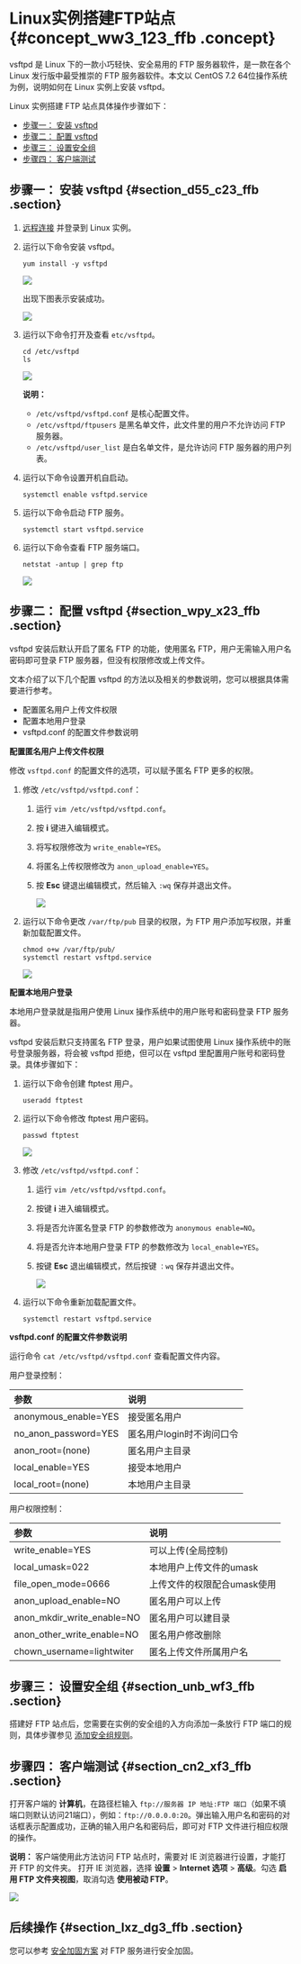 # Linux实例搭建FTP站点 {#concept_ww3_123_ffb .concept}

vsftpd 是 Linux 下的一款小巧轻快、安全易用的 FTP 服务器软件，是一款在各个 Linux 发行版中最受推崇的 FTP 服务器软件。本文以 CentOS 7.2 64位操作系统为例，说明如何在 Linux 实例上安装 vsftpd。

Linux 实例搭建 FTP 站点具体操作步骤如下：

-   [步骤一： 安装 vsftpd](#)
-   [步骤二： 配置 vsftpd](#)
-   [步骤三： 设置安全组](#)
-   [步骤四： 客户端测试](#)

## 步骤一： 安装 vsftpd {#section_d55_c23_ffb .section}

1.  [远程连接](../../../../intl.zh-CN/用户指南/连接实例/使用用户名密码验证连接Linux实例.md#) 并登录到 Linux 实例。
2.  运行以下命令安装 vsftpd。

    ```
    yum install -y vsftpd
    ```

    ![](http://static-aliyun-doc.oss-cn-hangzhou.aliyuncs.com/assets/img/21756/154390390812597_zh-CN.png)

    出现下图表示安装成功。

    ![](http://static-aliyun-doc.oss-cn-hangzhou.aliyuncs.com/assets/img/21756/154390390812598_zh-CN.png)

3.  运行以下命令打开及查看 `etc/vsftpd`。

    ```
    cd /etc/vsftpd
    ls
    ```

    ![](http://static-aliyun-doc.oss-cn-hangzhou.aliyuncs.com/assets/img/21756/154390390912599_zh-CN.png)

    **说明：** 

    -   `/etc/vsftpd/vsftpd.conf` 是核心配置文件。
    -   `/etc/vsftpd/ftpusers` 是黑名单文件，此文件里的用户不允许访问 FTP 服务器。
    -   `/etc/vsftpd/user_list` 是白名单文件，是允许访问 FTP 服务器的用户列表。
4.  运行以下命令设置开机自启动。

    ```
    systemctl enable vsftpd.service
    ```

5.  运行以下命令启动 FTP 服务。

    ```
    systemctl start vsftpd.service
    ```

6.  运行以下命令查看 FTP 服务端口。

    ```
    netstat -antup | grep ftp
    ```

    ![](http://static-aliyun-doc.oss-cn-hangzhou.aliyuncs.com/assets/img/21756/154390390912600_zh-CN.png)


## 步骤二： 配置 vsftpd {#section_wpy_x23_ffb .section}

vsftpd 安装后默认开启了匿名 FTP 的功能，使用匿名 FTP，用户无需输入用户名密码即可登录 FTP 服务器，但没有权限修改或上传文件。

文本介绍了以下几个配置 vsftpd 的方法以及相关的参数说明，您可以根据具体需要进行参考。

-   配置匿名用户上传文件权限
-   配置本地用户登录
-   vsftpd.conf 的配置文件参数说明

**配置匿名用户上传文件权限**

修改 `vsftpd.conf` 的配置文件的选项，可以赋予匿名 FTP 更多的权限。

1.  修改 `/etc/vsftpd/vsftpd.conf`：
    1.  运行 `vim /etc/vsftpd/vsftpd.conf`。
    2.  按 **i** 键进入编辑模式。
    3.  将写权限修改为 `write_enable=YES`。
    4.  将匿名上传权限修改为 `anon_upload_enable=YES`。
    5.  按 **Esc** 键退出编辑模式，然后输入 `:wq` 保存并退出文件。

        ![](http://static-aliyun-doc.oss-cn-hangzhou.aliyuncs.com/assets/img/21756/154390390912602_zh-CN.png)

2.  运行以下命令更改 `/var/ftp/pub` 目录的权限，为 FTP 用户添加写权限，并重新加载配置文件。

    ```
    chmod o+w /var/ftp/pub/
    systemctl restart vsftpd.service
    ```

    ![](http://static-aliyun-doc.oss-cn-hangzhou.aliyuncs.com/assets/img/21756/154390390912603_zh-CN.png)


**配置本地用户登录**

本地用户登录就是指用户使用 Linux 操作系统中的用户账号和密码登录 FTP 服务器。

vsftpd 安装后默只支持匿名 FTP 登录，用户如果试图使用 Linux 操作系统中的账号登录服务器，将会被 vsftpd 拒绝，但可以在 vsftpd 里配置用户账号和密码登录。具体步骤如下：

1.  运行以下命令创建 ftptest 用户。

    ```
    useradd ftptest
    ```

2.  运行以下命令修改 ftptest 用户密码。

    ```
    passwd ftptest
    ```

    ![](http://static-aliyun-doc.oss-cn-hangzhou.aliyuncs.com/assets/img/21756/154390390912604_zh-CN.png)

3.  修改 `/etc/vsftpd/vsftpd.conf`：
    1.  运行 `vim /etc/vsftpd/vsftpd.conf`。
    2.  按键 **i** 进入编辑模式。
    3.  将是否允许匿名登录 FTP 的参数修改为 `anonymous enable=NO`。
    4.  将是否允许本地用户登录 FTP 的参数修改为 `local_enable=YES`。
    5.  按键 **Esc** 退出编辑模式，然后按键 `：wq` 保存并退出文件。

        ![](http://static-aliyun-doc.oss-cn-hangzhou.aliyuncs.com/assets/img/21756/154390390912605_zh-CN.png)

4.  运行以下命令重新加载配置文件。

    ```
    systemctl restart vsftpd.service
    ```


**vsftpd.conf 的配置文件参数说明**

运行命令 `cat /etc/vsftpd/vsftpd.conf` 查看配置文件内容。

用户登录控制：

|参数|说明|
|:-|:-|
|anonymous\_enable=YES|接受匿名用户|
|no\_anon\_password=YES|匿名用户login时不询问口令|
|anon\_root=\(none\)|匿名用户主目录|
|local\_enable=YES|接受本地用户|
|local\_root=\(none\)|本地用户主目录|

用户权限控制：

|参数|说明|
|:-|:-|
|write\_enable=YES|可以上传\(全局控制\)|
|local\_umask=022|本地用户上传文件的umask|
|file\_open\_mode=0666|上传文件的权限配合umask使用|
|anon\_upload\_enable=NO|匿名用户可以上传|
|anon\_mkdir\_write\_enable=NO|匿名用户可以建目录|
|anon\_other\_write\_enable=NO|匿名用户修改删除|
|chown\_username=lightwiter|匿名上传文件所属用户名|

## 步骤三： 设置安全组 {#section_unb_wf3_ffb .section}

搭建好 FTP 站点后，您需要在实例的安全组的入方向添加一条放行 FTP 端口的规则，具体步骤参见 [添加安全组规则](../../../../intl.zh-CN/用户指南/安全组/添加安全组规则.md#)。

## 步骤四： 客户端测试 {#section_cn2_xf3_ffb .section}

打开客户端的 **计算机**，在路径栏输入 `ftp://服务器 IP 地址:FTP 端口`（如果不填端口则默认访问21端口），例如：`ftp://0.0.0.0:20`。弹出输入用户名和密码的对话框表示配置成功，正确的输入用户名和密码后，即可对 FTP 文件进行相应权限的操作。

**说明：** 客户端使用此方法访问 FTP 站点时，需要对 IE 浏览器进行设置，才能打开 FTP 的文件夹。 打开 IE 浏览器，选择 **设置** \> **Internet 选项** \> **高级**。勾选 **启用 FTP 文件夹视图**，取消勾选 **使用被动 FTP**。

![](http://static-aliyun-doc.oss-cn-hangzhou.aliyuncs.com/assets/img/21756/154390390912606_zh-CN.png)

## 后续操作 {#section_lxz_dg3_ffb .section}

您可以参考 [安全加固方案](https://www.alibabacloud.com/help/zh/doc-detail/37452.htm) 对 FTP 服务进行安全加固。

